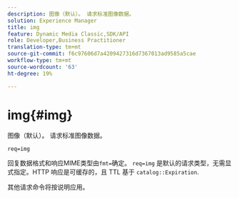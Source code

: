 ```yaml
---
description: 图像（默认）。 请求标准图像数据。
solution: Experience Manager
title: img
feature: Dynamic Media Classic,SDK/API
role: Developer,Business Practitioner
translation-type: tm+mt
source-git-commit: f6c97606d7a4209427316d7367013ad9585a5cae
workflow-type: tm+mt
source-wordcount: '63'
ht-degree: 19%

---
```



# img{#img}

图像（默认）。 请求标准图像数据。

`req=img`

回复数据格式和响应MIME类型由`fmt=`确定。 `req=img` 是默认的请求类型，无需显式指定。HTTP 响应是可缓存的，且 TTL 基于 `catalog::Expiration`.

其他请求命令将按说明应用。
